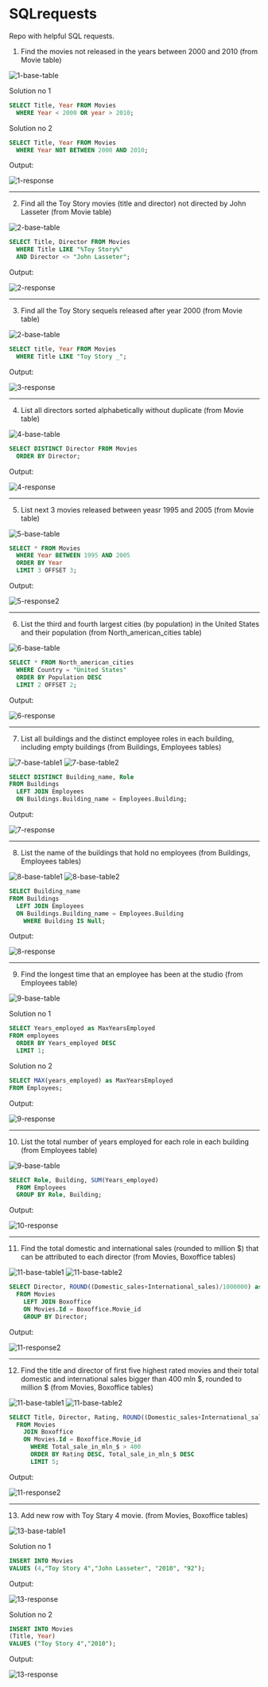 # SQLrequests
Repo with helpful SQL requests.

1. Find the movies not released in the years between 2000 and 2010 (from Movie table)

![1-base-table](https://github.com/AleksandraPujanek/SQLrequests/blob/5dbec32ae2a075dfb694be2c6b9d3d2d5ecdc6b9/images/1-base-table1.png)

Solution no 1
```sql
SELECT Title, Year FROM Movies
  WHERE Year < 2000 OR year > 2010;
```

Solution no 2
```sql
SELECT Title, Year FROM Movies
  WHERE Year NOT BETWEEN 2000 AND 2010;
```
Output:

![1-response](https://raw.githubusercontent.com/AleksandraPujanek/SQLrequests/main/images/1-response.png)

---

2. Find all the Toy Story movies (title and director) not directed by John Lasseter (from Movie table)

![2-base-table](https://raw.githubusercontent.com/AleksandraPujanek/SQLrequests/main/images/2-base-table.png)

```sql
SELECT Title, Director FROM Movies
  WHERE Title LIKE "%Toy Story%"
  AND Director <> "John Lasseter";
```
Output:

![2-response](https://raw.githubusercontent.com/AleksandraPujanek/SQLrequests/main/images/2-response.png)

---

3. Find all the Toy Story sequels released after year 2000 (from Movie table)

![2-base-table](https://raw.githubusercontent.com/AleksandraPujanek/SQLrequests/main/images/2-base-table.png)

```sql
SELECT title, Year FROM Movies 
  WHERE Title LIKE "Toy Story _";
```
Output:

![3-response](https://raw.githubusercontent.com/AleksandraPujanek/SQLrequests/main/images/3-response.png)

---

4. List all directors sorted alphabetically without duplicate (from Movie table)

![4-base-table](https://github.com/AleksandraPujanek/SQLrequests/blob/main/images/4-base-table.png)

```sql
SELECT DISTINCT Director FROM Movies
  ORDER BY Director;
```
Output:

![4-response](https://github.com/AleksandraPujanek/SQLrequests/blob/main/images/4-response.png)

---

5. List next 3 movies released between yeasr 1995 and 2005  (from Movie table)

![5-base-table](https://github.com/AleksandraPujanek/SQLrequests/blob/main/images/5-base-table.png?raw=true)

```sql
SELECT * FROM Movies
  WHERE Year BETWEEN 1995 AND 2005
  ORDER BY Year
  LIMIT 3 OFFSET 3;
```
Output:

![5-response2](https://github.com/AleksandraPujanek/SQLrequests/blob/main/images/5-response2.png?raw=true)

---

6. List the third and fourth largest cities (by population) in the United States and their population (from North_american_cities table)

![6-base-table](https://github.com/AleksandraPujanek/SQLrequests/blob/main/images/6-base-table.png?raw=true)

```sql
SELECT * FROM North_american_cities
  WHERE Country = "United States"
  ORDER BY Population DESC
  LIMIT 2 OFFSET 2;
```
Output:

![6-response](https://github.com/AleksandraPujanek/SQLrequests/blob/main/images/6-response.png?raw=true)

---

7. List all buildings and the distinct employee roles in each building, including empty buildings (from Buildings, Employees tables)

![7-base-table1](https://github.com/AleksandraPujanek/SQLrequests/blob/main/images/7-base-table1-2.png?raw=true)
![7-base-table2](https://github.com/AleksandraPujanek/SQLrequests/blob/main/images/7-base-table2-2.png?raw=true)

```sql
SELECT DISTINCT Building_name, Role 
FROM Buildings 
  LEFT JOIN Employees 
  ON Buildings.Building_name = Employees.Building;
```
Output:

![7-response](https://github.com/AleksandraPujanek/SQLrequests/blob/main/images/7-response.png?raw=true)

---

8. List the name of the buildings that hold no employees (from Buildings, Employees tables)

![8-base-table1](https://github.com/AleksandraPujanek/SQLrequests/blob/main/images/8-base-table1.png?raw=true)
![8-base-table2](https://github.com/AleksandraPujanek/SQLrequests/blob/main/images/8-base-table2.png?raw=true)

```sql
SELECT Building_name 
FROM Buildings
  LEFT JOIN Employees
  ON Buildings.Building_name = Employees.Building
    WHERE Building IS Null;
```
Output:

![8-response](https://github.com/AleksandraPujanek/SQLrequests/blob/main/images/8-response2.png?raw=true)

---

9. Find the longest time that an employee has been at the studio (from Employees table)

![9-base-table](https://github.com/AleksandraPujanek/SQLrequests/blob/main/images/9-base-table.png?raw=true)

Solution no 1
```sql
SELECT Years_employed as MaxYearsEmployed
FROM employees
  ORDER BY Years_employed DESC
  LIMIT 1;
```

Solution no 2
```sql
SELECT MAX(years_employed) as MaxYearsEmployed
FROM Employees;
```

Output:

![9-response](https://github.com/AleksandraPujanek/SQLrequests/blob/main/images/9-response.png?raw=true)

---

10. List the total number of years employed for each role in each building (from Employees table)

![9-base-table](https://github.com/AleksandraPujanek/SQLrequests/blob/main/images/9-base-table.png?raw=true)

```sql
SELECT Role, Building, SUM(Years_employed)
  FROM Employees
  GROUP BY Role, Building;
```
Output:

![10-response](https://github.com/AleksandraPujanek/SQLrequests/blob/main/images/10-response.png?raw=true)

---

11. Find the total domestic and international sales (rounded to million $) that can be attributed to each director (from Movies, Boxoffice tables)

![11-base-table1](https://github.com/AleksandraPujanek/SQLrequests/blob/main/images/11-base-table1.png?raw=true)
![11-base-table2](https://github.com/AleksandraPujanek/SQLrequests/blob/main/images/11-base-table2.png?raw=true)

```sql
SELECT Director, ROUND((Domestic_sales+International_sales)/1000000) as Total_sale_in_mln_$
  FROM Movies
    LEFT JOIN Boxoffice 
    ON Movies.Id = Boxoffice.Movie_id
    GROUP BY Director;
```
Output:

![11-response2](https://github.com/AleksandraPujanek/SQLrequests/blob/main/images/11-response2.png?raw=true)

---

12. Find the title and director of first five highest rated movies and their total domestic and international sales bigger than 400 mln $, rounded to million $ (from Movies, Boxoffice tables)

![11-base-table1](https://github.com/AleksandraPujanek/SQLrequests/blob/main/images/11-base-table1.png?raw=true)
![11-base-table2](https://github.com/AleksandraPujanek/SQLrequests/blob/main/images/11-base-table2.png?raw=true)

```sql
SELECT Title, Director, Rating, ROUND((Domestic_sales+International_sales)/1000000) as Total_sale_in_mln_$
  FROM Movies
    JOIN Boxoffice 
    ON Movies.Id = Boxoffice.Movie_id
      WHERE Total_sale_in_mln_$ > 400
      ORDER BY Rating DESC, Total_sale_in_mln_$ DESC
      LIMIT 5; 
```
Output:

![11-response2](https://github.com/AleksandraPujanek/SQLrequests/blob/main/images/12-response2.png?raw=true)

---
13. Add new row with Toy Stary 4 movie. (from Movies, Boxoffice tables)
    
![13-base-table1](https://github.com/AleksandraPujanek/SQLrequests/blob/main/images/13-base-table1.png?raw=true)

Solution no 1

```sql
INSERT INTO Movies 
VALUES (4,"Toy Story 4","John Lasseter", "2010", "92");
```
Output:

![13-response](https://github.com/AleksandraPujanek/SQLrequests/blob/main/images/13-response.png?raw=true)

Solution no 2

```sql
INSERT INTO Movies
(Title, Year)
VALUES ("Toy Story 4","2010");
```
Output:

![13-response](https://github.com/AleksandraPujanek/SQLrequests/blob/main/images/13-response2.png?raw=true)
